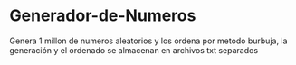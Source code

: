# Generador-de-Numeros
 Genera 1 millon de numeros aleatorios y los ordena por metodo burbuja, la generación y el ordenado se almacenan en archivos txt separados
